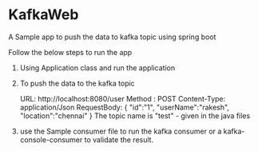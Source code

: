 # KafkaWeb
A Sample app to push the data to kafka topic using spring boot

Follow the  below steps to run the app
 
1) Using Application class and run the application

2) To push the data to the kafka topic

	URL: http://localhost:8080/user
	Method : POST
	Content-Type: application/Json
	RequestBody:
	{
		"id":"1",
		"userName":"rakesh",
		"location":"chennai"
	}
	The topic name is "test" - given in the java files

3) use the Sample consumer file to run the kafka consumer or a kafka-console-consumer to validate the result.
